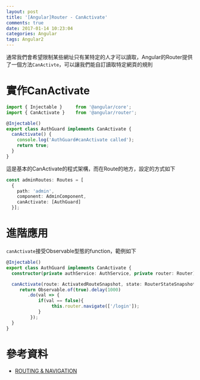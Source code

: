 ```yaml
---
layout: post
title: '[Angular]Router - CanActivate'
comments: true
date: 2017-01-14 10:23:04
categories: Angular
tags: Angular2
---
```


通常我們會希望限制某些網址只有某特定的人才可以讀取，Angular的Router提供了一個方法`CanActivte`，可以讓我們能自訂讀取特定網頁的規則

<!-- more -->

# 實作CanActivate

```typescript
import { Injectable }     from '@angular/core';
import { CanActivate }    from '@angular/router';

@Injectable()
export class AuthGuard implements CanActivate {
  canActivate() {
    console.log('AuthGuard#canActivate called');
    return true;
  }
}

```

這是基本的CanActivate的程式架構，而在Route的地方，設定的方式如下

```typescript
const adminRoutes: Routes = [
  {
    path: 'admin',
    component: AdminComponent,
    canActivate: [AuthGuard]
  }];  
```

# 進階應用

`canActivate`接受Observable型態的function，範例如下

```typescript
@Injectable()
export class AuthGuard implements CanActivate {
  constructor(private authService: AuthService, private router: Router) {}

  canActivate(route: ActivatedRouteSnapshot, state: RouterStateSnapshot): Observable<boolean> {
     return Observable.of(true).delay(1000)
        .do(val => {
            if(val == false){
                 this.router.navigate(['/login']);
            }
         });
  }
}
```



#  參考資料

* [ROUTING & NAVIGATION](https://angular.io/docs/ts/latest/guide/router.html#!#can-activate-guard)